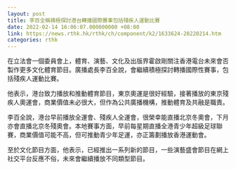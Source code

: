 ```yaml
---
layout: post
title: 李百全稱積極探討港台轉播國際賽事包括殘疾人運動比賽
date: 2022-02-14 16:06:07.000000000 +08:00
link: https://news.rthk.hk/rthk/ch/component/k2/1633624-20220214.htm
categories: rthk
---
```


在立法會一個委員會上，體育、演藝、文化及出版界霍啟剛關注香港電台未來會否製作更多文化體育節目。廣播處長李百全說，會繼續積極探討轉播國際性賽事，包括殘疾人運動比賽。

他表示，港台致力播放和推動體育節目，東京奧運是很好經驗，接著播放的東京殘疾人奧運會，商業價值未必很大，但作為公共廣播機構，推動體育及共融是職責。

李百全說，港台早前播放全運會、殘疾人全運會，很榮幸能直播北京冬奧會，下月亦會直播北京冬殘奧會。本地賽事方面，早前每星期直播全港青少年超級足球聯賽，商業價值可能不高，但可推動青少年足運，亦正籌劃播放香港運動會。

至於文化節目方面，他表示，已經推出一系列新的節目，一些演藝盛會節目在網上社交平台反應不俗，未來會繼續播放不同類型節目。
